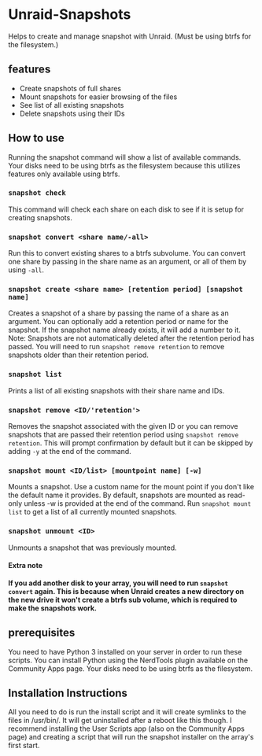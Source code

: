 # Unraid-Snapshots
Helps to create and manage snapshot with Unraid. (Must be using btrfs for the filesystem.)

## features

- Create snapshots of full shares
- Mount snapshots for easier browsing of the files
- See list of all existing snapshots
- Delete snapshots using their IDs


## How to use

Running the snapshot command will show a list of available commands.
Your disks need to be using btrfs as the filesystem because this utilizes features only available using btrfs.

### `snapshot check`
This command will check each share on each disk to see if it is setup for creating snapshots.

### `snapshot convert <share name/-all>`
Run this to convert existing shares to a btrfs subvolume. You can convert one share by passing in the share name as an argument, or all of them by using `-all`.

### `snapshot create <share name> [retention period] [snapshot name]`
Creates a snapshot of a share by passing the name of a share as an argument. You can optionally add a retention period or name for the snapshot. If the snapshot name already exists, it will add a number to it.
Note: Snapshots are not automatically deleted after the retention period has passed. You will need to run `snapshot remove retention` to remove snapshots older than their retention period.

### `snapshot list`
Prints a list of all existing snapshots with their share name and IDs.

### `snapshot remove <ID/'retention'>`
Removes the snapshot associated with the given ID or you can remove snapshots that are passed their retention period using `snapshot remove retention`. This will prompt confirmation by default but it can be skipped by adding `-y` at the end of the command.

### `snapshot mount <ID/list> [mountpoint name] [-w]`
Mounts a snapshot. Use a custom name for the mount point if you don't like the default name it provides. By default, snapshots are mounted as read-only unless -w is provided at the end of the command. Run `snapshot mount list` to get a list of all currently mounted snapshots.

### `snapshot unmount <ID>`
Unmounts a snapshot that was previously mounted.

#### Extra note
**If you add another disk to your array, you will need to run `snapshot convert` again. This is because when Unraid creates a new directory on the new drive it won't create a btrfs sub volume, which is required to make the snapshots work.**

## prerequisites

You need to have Python 3 installed on your server in order to run these scripts. You can install Python using the NerdTools plugin available on the Community Apps page. Your disks need to be using btrfs as the filesystem.

## Installation Instructions

All you need to do is run the install script and it will create symlinks to the files in /usr/bin/. It will get uninstalled after a reboot like this though. I recommend installing the User Scripts app (also on the Community Apps page) and creating a script that will run the snapshot installer on the array's first start.
